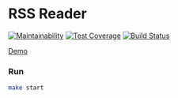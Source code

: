 # RSS Reader

[![Maintainability](https://api.codeclimate.com/v1/badges/ee72155094400a705773/maintainability)](https://codeclimate.com/github/Ensaphelon/project-lvl4-s247/maintainability)
[![Test Coverage](https://api.codeclimate.com/v1/badges/ee72155094400a705773/test_coverage)](https://codeclimate.com/github/Ensaphelon/project-lvl4-s247/test_coverage)
[![Build Status](https://travis-ci.org/Ensaphelon/project-lvl4-s247.svg?branch=master)](https://travis-ci.org/Ensaphelon/project-lvl4-s247)

[Demo](https://ensaphelon-slack.herokuapp.com/)

### Run

```sh
make start
```